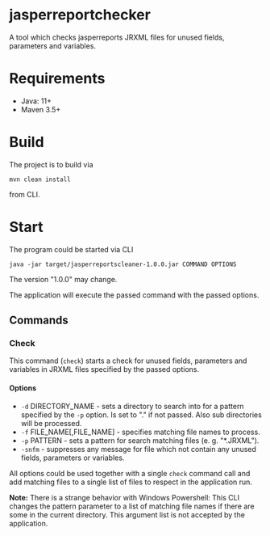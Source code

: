 # jasperreportchecker

A tool which checks jasperreports JRXML files for unused fields, parameters and variables.


# Requirements

* Java: 11+
* Maven 3.5+


# Build

The project is to build via 

```mvn clean install```

from CLI.


# Start

The program could be started via CLI

```java -jar target/jasperreportscleaner-1.0.0.jar COMMAND OPTIONS```

The version "1.0.0" may change.

The application will execute the passed command with the passed options.

## Commands

### Check

This command (```check```) starts a check for unused fields, parameters and variables in JRXML files
specified by the passed options.

#### Options

* ```-d``` DIRECTORY_NAME - sets a directory to search into for a pattern specified by the ```-p``` option. Is set to "." if not passed. Also sub directories will be processed.
* ```-f``` FILE_NAME[,FILE_NAME] - specifies matching file names to process.
* ```-p``` PATTERN - sets a pattern for search matching files (e. g. "*.JRXML").
* ```-snfm``` - suppresses any message for file which not contain any unused fields, parameters or variables.

All options could be used together with a single ```check``` command call and add matching files to a
single list of files to respect in the application run.

**Note:** There is a strange behavior with Windows Powershell: This CLI changes the pattern parameter to a list of 
matching file names if there are some in the current directory. This argument list is not accepted by the application.